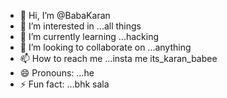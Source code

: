 - 👋 Hi, I’m @BabaKaran
- 👀 I’m interested in ...all things
- 🌱 I’m currently learning ...hacking
- 💞️ I’m looking to collaborate on ...anything
- 📫 How to reach me ...insta me its_karan_babee
- 😄 Pronouns: ...he
- ⚡ Fun fact: ...bhk sala

<!---
BabaKaran/BabaKaran is a ✨ special ✨ repository because its `README.md` (this file) appears on your GitHub profile.
You can click the Preview link to take a look at your changes.
--->
